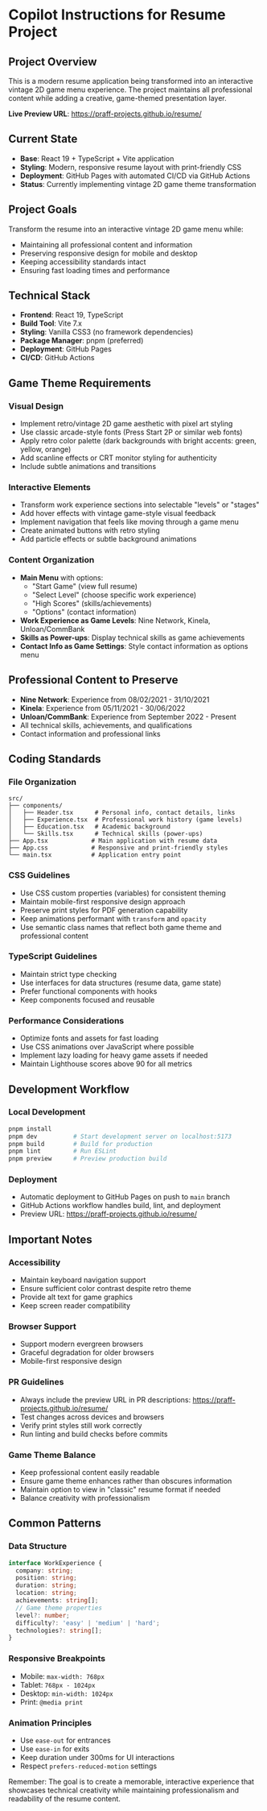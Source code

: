 # Copilot Instructions for Resume Project

## Project Overview

This is a modern resume application being transformed into an interactive vintage 2D game menu experience. The project maintains all professional content while adding a creative, game-themed presentation layer.

**Live Preview URL**: https://praff-projects.github.io/resume/

## Current State

- **Base**: React 19 + TypeScript + Vite application
- **Styling**: Modern, responsive resume layout with print-friendly CSS
- **Deployment**: GitHub Pages with automated CI/CD via GitHub Actions
- **Status**: Currently implementing vintage 2D game theme transformation

## Project Goals

Transform the resume into an interactive vintage 2D game menu while:
- Maintaining all professional content and information
- Preserving responsive design for mobile and desktop
- Keeping accessibility standards intact
- Ensuring fast loading times and performance

## Technical Stack

- **Frontend**: React 19, TypeScript
- **Build Tool**: Vite 7.x
- **Styling**: Vanilla CSS3 (no framework dependencies)
- **Package Manager**: pnpm (preferred)
- **Deployment**: GitHub Pages
- **CI/CD**: GitHub Actions

## Game Theme Requirements

### Visual Design
- Implement retro/vintage 2D game aesthetic with pixel art styling
- Use classic arcade-style fonts (Press Start 2P or similar web fonts)
- Apply retro color palette (dark backgrounds with bright accents: green, yellow, orange)
- Add scanline effects or CRT monitor styling for authenticity
- Include subtle animations and transitions

### Interactive Elements
- Transform work experience sections into selectable "levels" or "stages"
- Add hover effects with vintage game-style visual feedback
- Implement navigation that feels like moving through a game menu
- Create animated buttons with retro styling
- Add particle effects or subtle background animations

### Content Organization
- **Main Menu** with options:
  - "Start Game" (view full resume)
  - "Select Level" (choose specific work experience)
  - "High Scores" (skills/achievements)
  - "Options" (contact information)
- **Work Experience as Game Levels**: Nine Network, Kinela, Unloan/CommBank
- **Skills as Power-ups**: Display technical skills as game achievements
- **Contact Info as Game Settings**: Style contact information as options menu

## Professional Content to Preserve

- **Nine Network**: Experience from 08/02/2021 - 31/10/2021
- **Kinela**: Experience from 05/11/2021 - 30/06/2022
- **Unloan/CommBank**: Experience from September 2022 - Present
- All technical skills, achievements, and qualifications
- Contact information and professional links

## Coding Standards

### File Organization
```
src/
├── components/
│   ├── Header.tsx      # Personal info, contact details, links
│   ├── Experience.tsx  # Professional work history (game levels)
│   ├── Education.tsx   # Academic background
│   └── Skills.tsx      # Technical skills (power-ups)
├── App.tsx            # Main application with resume data
├── App.css            # Responsive and print-friendly styles
└── main.tsx           # Application entry point
```

### CSS Guidelines
- Use CSS custom properties (variables) for consistent theming
- Maintain mobile-first responsive design approach
- Preserve print styles for PDF generation capability
- Keep animations performant with `transform` and `opacity`
- Use semantic class names that reflect both game theme and professional content

### TypeScript Guidelines
- Maintain strict type checking
- Use interfaces for data structures (resume data, game state)
- Prefer functional components with hooks
- Keep components focused and reusable

### Performance Considerations
- Optimize fonts and assets for fast loading
- Use CSS animations over JavaScript where possible
- Implement lazy loading for heavy game assets if needed
- Maintain Lighthouse scores above 90 for all metrics

## Development Workflow

### Local Development
```bash
pnpm install
pnpm dev          # Start development server on localhost:5173
pnpm build        # Build for production
pnpm lint         # Run ESLint
pnpm preview      # Preview production build
```

### Deployment
- Automatic deployment to GitHub Pages on push to `main` branch
- GitHub Actions workflow handles build, lint, and deployment
- Preview URL: https://praff-projects.github.io/resume/

## Important Notes

### Accessibility
- Maintain keyboard navigation support
- Ensure sufficient color contrast despite retro theme
- Provide alt text for game graphics
- Keep screen reader compatibility

### Browser Support
- Support modern evergreen browsers
- Graceful degradation for older browsers
- Mobile-first responsive design

### PR Guidelines
- Always include the preview URL in PR descriptions: https://praff-projects.github.io/resume/
- Test changes across devices and browsers
- Verify print styles still work correctly
- Run linting and build checks before commits

### Game Theme Balance
- Keep professional content easily readable
- Ensure game theme enhances rather than obscures information
- Maintain option to view in "classic" resume format if needed
- Balance creativity with professionalism

## Common Patterns

### Data Structure
```typescript
interface WorkExperience {
  company: string;
  position: string;
  duration: string;
  location: string;
  achievements: string[];
  // Game theme properties
  level?: number;
  difficulty?: 'easy' | 'medium' | 'hard';
  technologies?: string[];
}
```

### Responsive Breakpoints
- Mobile: `max-width: 768px`
- Tablet: `768px - 1024px`
- Desktop: `min-width: 1024px`
- Print: `@media print`

### Animation Principles
- Use `ease-out` for entrances
- Use `ease-in` for exits
- Keep duration under 300ms for UI interactions
- Respect `prefers-reduced-motion` settings

Remember: The goal is to create a memorable, interactive experience that showcases technical creativity while maintaining professionalism and readability of the resume content.
